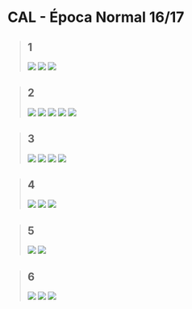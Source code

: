 # CAL - Época Normal 16/17

> ## **1**
> ![](Images/1.jpeg)
> ![](Images/2.jpeg)
> ![](Images/3.jpeg)

> ## **2**
> ![](Images/4.jpeg)
> ![](Images/5.jpeg)
> ![](Images/6.jpeg)
> ![](Images/7.jpeg)
> ![](Images/8.jpeg)

> ## **3**
> ![](Images/9.jpeg)
> ![](Images/10.jpeg)
> ![](Images/11.jpeg)
> ![](Images/12.jpeg)

> ## **4**
> ![](Images/13.jpeg)
> ![](Images/14.jpeg)
> ![](Images/15.jpeg)

> ## **5**
> ![](Images/16.jpeg)
> ![](Images/17.jpeg)

> ## **6**
> ![](Images/18.jpeg)
> ![](Images/19.jpeg)
> ![](Images/20.jpeg)
